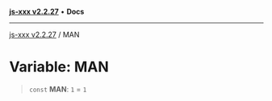 [**js-xxx v2.2.27**](../README.md) • **Docs**

***

[js-xxx v2.2.27](../README.md) / MAN

# Variable: MAN

> `const` **MAN**: `1` = `1`
